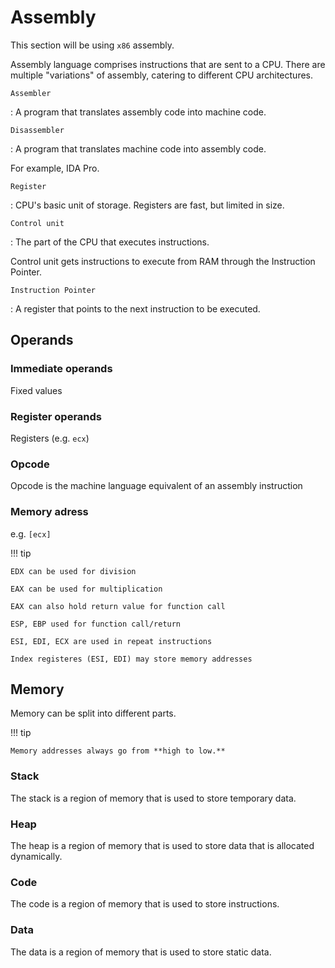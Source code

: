 # Assembly

This section will be using `x86` assembly.

Assembly language comprises instructions that are sent to a CPU. There are multiple "variations" of assembly, catering to different CPU architectures.

`Assembler`

:  A program that translates assembly code into machine code.

`Disassembler`

: A program that translates machine code into assembly code.

  For example, IDA Pro.

`Register`

: CPU's basic unit of storage. Registers are fast, but limited in size.

`Control unit`

: The part of the CPU that executes instructions.

  Control unit gets instructions to execute from RAM through the Instruction Pointer.

`Instruction Pointer`

: A register that points to the next instruction to be executed.

## Operands

### Immediate operands

Fixed values

### Register operands

Registers (e.g. `ecx`)

### Opcode

Opcode is the machine language equivalent of an assembly instruction

### Memory adress

e.g. `[ecx]`

!!! tip

    EDX can be used for division
    
    EAX can be used for multiplication
    
    EAX can also hold return value for function call
    
    ESP, EBP used for function call/return
    
    ESI, EDI, ECX are used in repeat instructions
    
    Index registeres (ESI, EDI) may store memory addresses

## Memory

Memory can be split into different parts.

!!! tip

    Memory addresses always go from **high to low.**

### Stack

The stack is a region of memory that is used to store temporary data.

### Heap

The heap is a region of memory that is used to store data that is allocated dynamically.

### Code

The code is a region of memory that is used to store instructions.

### Data

The data is a region of memory that is used to store static data.
